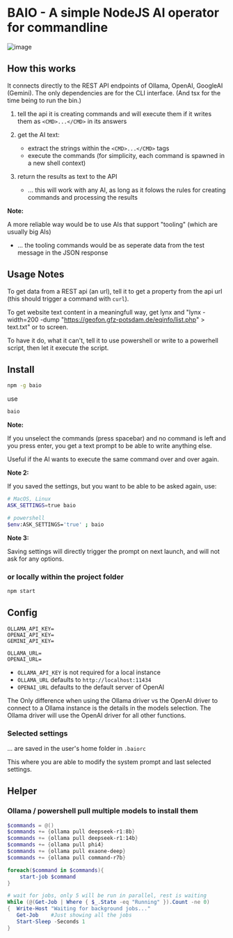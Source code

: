 # BAIO - A simple NodeJS AI operator for commandline

![image](https://gist.github.com/user-attachments/assets/5f398dfe-5e7e-4eca-b4aa-6ea003db961f)

## How this works

It connects directly to the REST API endpoints of Ollama, OpenAI, GoogleAI (Gemini). The only dependencies are for the CLI interface. (And tsx for the time being to run the bin.)

1. tell the api it is creating commands and will execute them if it writes them as `<CMD>...</CMD>` in its answers

2. get the AI text:
    - extract the strings within the `<CMD>...</CMD>` tags
    - execute the commands (for simplicity, each command is spawned in a new shell context)

3. return the results as text to the API
    - ... this will work with any AI, as long as it folows the rules for creating commands and processing the results

**Note:**

A more reliable way would be to use AIs that support "tooling" (which are usually big AIs)
- ... the tooling commands would be as seperate data from the test message in the JSON response

## Usage Notes

To get data from a REST api (an url), tell it to get a property from the api url (this should trigger a command with `curl`).

To get website text content in a meaningfull way, get lynx and "lynx -width=200 -dump "https://geofon.gfz-potsdam.de/eqinfo/list.php" > text.txt" or to screen.

To have it do, what it can't, tell it to use powershell or write to a powerhell script, then let it execute the script.


## Install
```bash
npm -g baio
```

use
```bash
baio
```

**Note:**

If you unselect the commands (press spacebar) and no command is left and you press enter, you get a text prompt to be able to write anything else.

Useful if the AI wants to execute the same command over and over again.

**Note 2:**

If you saved the settings, but you want to be able to be asked again, use:
```bash
# MacOS, Linux
ASK_SETTINGS=true baio

# powershell
$env:ASK_SETTINGS='true' ; baio
```

**Note 3:**

Saving settings will directly trigger the prompt on next launch, and will not ask for any options.


### or locally within the project folder

```bash
npm start
```

## Config
```env
OLLAMA_API_KEY=
OPENAI_API_KEY=
GEMINI_API_KEY=

OLLAMA_URL=
OPENAI_URL=
```

- `OLLAMA_API_KEY` is not required for a local instance
- `OLLAMA_URL` defaults to `http://localhost:11434`
- `OPENAI_URL` defaults to the default server of OpenAI

The Only difference when using the Ollama driver vs the OpenAI driver to connect to a Ollama instance is the details in the models selection. The Ollama driver will use the OpenAI driver for all other functions.

### Selected settings
... are saved in the user's home folder in `.baiorc`

This where you are able to modify the system prompt and last selected settings.

## Helper

### Ollama / powershell pull multiple models to install them

```ps1
$commands = @()
$commands += {ollama pull deepseek-r1:8b}
$commands += {ollama pull deepseek-r1:14b}
$commands += {ollama pull phi4}
$commands += {ollama pull exaone-deep}
$commands += {ollama pull command-r7b}

foreach($command in $commands){
    start-job $command
}

# wait for jobs, only 5 will be run in parallel, rest is waiting
While (@(Get-Job | Where { $_.State -eq "Running" }).Count -ne 0)
{  Write-Host "Waiting for background jobs..."
   Get-Job    #Just showing all the jobs
   Start-Sleep -Seconds 1
}
```